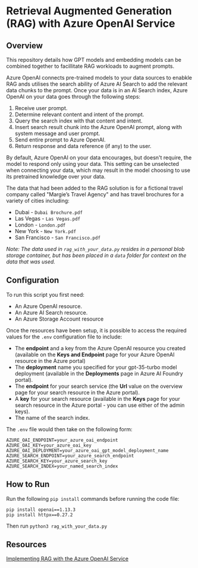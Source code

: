 # Retrieval Augmented Generation (RAG) with Azure OpenAI Service

## Overview
This repository details how GPT models and embedding models can be combined together to facillitate RAG workloads to augment prompts. 

Azure OpenAI connects pre-trained models to your data sources to enabkle RAG ands utilises the search ability of Azure AI Search to add the relevant data chunks to the prompt. Once your data is in an AI Search index, Azure OpenAI on your data goes through the following steps:

1. Receive user prompt.
2. Determine relevant content and intent of the prompt.
3. Query the search index with that content and intent.
4. Insert search result chunk into the Azure OpenAI prompt, along with system message and user prompt.
5. Send entire prompt to Azure OpenAI.
6. Return response and data reference (if any) to the user.

By default, Azure OpenAI on your data encourages, but doesn't require, the model to respond only using your data. This setting can be unselected when connecting your data, which may result in the model choosing to use its pretrained knowledge over your data.

The data that had been added to the RAG solution is for a fictional travel company called "Margie’s Travel Agency" and has travel brochures for a variety of cities including:
* Dubai - `Dubai Brochure.pdf`
* Las Vegas - `Las Vegas.pdf` 
* London - `London.pdf` 
* New York - `New York.pdf` 
* San Francisco - `San Francisco.pdf`

_Note: The data used in `rag_with_your_data.py` resides in a personal blob storage container, but has been placed in a `data` folder for context on the data that was used._

## Configuration
To run this script you first need: 
* An Azure OpenAI resource.
* An Azure AI Search resource.
* An Azure Storage Account resource

Once the resources have been setup, it is possible to access the required values for the `.env` configuration file to include:

* The **endpoint** and a key from the Azure OpenAI resource you created (available on the **Keys and Endpoint** page for your Azure OpenAI resource in the Azure portal)
* The **deployment** name you specified for your gpt-35-turbo model deployment (available in the **Deployments** page in Azure AI Foundry portal).
* The **endpoint** for your search service (the **Url** value on the overview page for your search resource in the Azure portal).
* A **key** for your search resource (available in the **Keys** page for your search resource in the Azure portal - you can use either of the admin keys).
* The name of the search index.

The `.env` file would then take on the following form:

```
AZURE_OAI_ENDPOINT=your_azure_oai_endpoint
AZURE_OAI_KEY=your_azure_oai_key
AZURE_OAI_DEPLOYMENT=your_azure_oai_gpt_model_deployment_name
AZURE_SEARCH_ENDPOINT=your_azure_search_endpoint
AZURE_SEARCH_KEY=your_azure_search_key
AZURE_SEARCH_INDEX=your_named_search_index
```

## How to Run
Run the following `pip install` commands before running the code file:

```
pip install openai==1.13.3
pip install httpx==0.27.2
```

Then run `python3 rag_with_your_data.py`


## Resources
[Implementing RAG with the Azure OpenAI Service](https://learn.microsoft.com/en-gb/training/modules/use-own-data-azure-openai/1-introduction)


